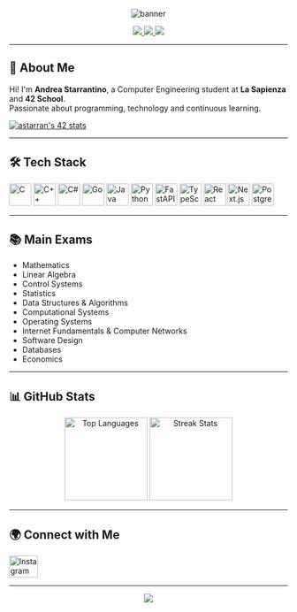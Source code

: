
<p align="center">
  <img src="https://capsule-render.vercel.app/api?type=waving&color=0:7F7FD5,50:86A8E7,100:91EAE4&height=180&section=header&text=Starry03&fontSize=48&fontColor=ffffff" alt="banner"/>
</p>

<p align="center">
  <a href="https://github.com/Starry03">
    <img src="https://img.shields.io/github/followers/Starry03?label=Follow&style=social" />
  </a>
  <a href="https://github.com/Starry03">
    <img src="https://img.shields.io/github/stars/Starry03?style=social" />
  </a>
  <a href="mailto:andrea.starrantino@gmail.com">
    <img src="https://img.shields.io/badge/Email-D14836?style=flat&logo=gmail&logoColor=white"/>
  </a>
</p>

---

## 👋 About Me

<p>
  Hi! I'm <b>Andrea Starrantino</b>, a Computer Engineering student at <b>La Sapienza</b> and <b>42 School</b>.<br>
  Passionate about programming, technology and continuous learning.
</p>

<p align="left">
  <a href="https://github.com/oakoudad/badge42">
    <img src="https://badge.mediaplus.ma/binary/astarran?1337Badge=off&UM6P=off" alt="astarran's 42 stats" />
  </a>
</p>

---

## 🛠️ Tech Stack

<p align="left">
  <img src="https://cdn.jsdelivr.net/gh/devicons/devicon/icons/c/c-original.svg" height="40" alt="C"/>
  <img src="https://cdn.jsdelivr.net/gh/devicons/devicon/icons/cplusplus/cplusplus-original.svg" height="40" alt="C++"/>
  <img src="https://cdn.jsdelivr.net/gh/devicons/devicon/icons/csharp/csharp-original.svg" height="40" alt="C#"/>
  <img src="https://cdn.jsdelivr.net/gh/devicons/devicon/icons/go/go-original.svg" height="40" alt="Go"/>
  <img src="https://cdn.jsdelivr.net/gh/devicons/devicon/icons/java/java-original.svg" height="40" alt="Java"/>
  <img src="https://cdn.jsdelivr.net/gh/devicons/devicon/icons/python/python-original.svg" height="40" alt="Python"/>
  <img src="https://cdn.jsdelivr.net/gh/devicons/devicon/icons/fastapi/fastapi-original.svg" height="40" alt="FastAPI"/>
  <img src="https://cdn.jsdelivr.net/gh/devicons/devicon/icons/typescript/typescript-original.svg" height="40" alt="TypeScript"/>
  <img src="https://cdn.jsdelivr.net/gh/devicons/devicon/icons/react/react-original.svg" height="40" alt="React"/>
  <img src="https://cdn.jsdelivr.net/gh/devicons/devicon/icons/nextjs/nextjs-original.svg" height="40" alt="Next.js"/>
  <img src="https://cdn.jsdelivr.net/gh/devicons/devicon/icons/postgresql/postgresql-original.svg" height="40" alt="PostgreSQL"/>
</p>

---

## 📚 Main Exams

<ul>
  <li>Mathematics</li>
  <li>Linear Algebra</li>
  <li>Control Systems</li>
  <li>Statistics</li>
  <li>Data Structures & Algorithms</li>
  <li>Computational Systems</li>
  <li>Operating Systems</li>
  <li>Internet Fundamentals & Computer Networks</li>
  <li>Software Design</li>
  <li>Databases</li>
  <li>Economics</li>
</ul>

---

## 📊 GitHub Stats

<p align="center">
  <img src="https://github-readme-stats.vercel.app/api/top-langs?username=Starry03&locale=en&hide_title=false&layout=compact&card_width=320&langs_count=5&theme=dracula&hide_border=false&order=2" height="150" alt="Top Languages"/>
  <img src="https://streak-stats.demolab.com?user=Starry03&locale=en&mode=daily&theme=dracula&hide_border=false&border_radius=5&order=3" height="150" alt="Streak Stats"/>
</p>

---

## 🌍 Connect with Me

<p align="left">
  <a href="https://www.instagram.com/andrea.starrantino/" target="_blank">
    <img src="https://raw.githubusercontent.com/maurodesouza/profile-readme-generator/master/src/assets/icons/social/instagram/default.svg" width="52" height="40" alt="Instagram"/>
  </a>
</p>

---

<p align="center">
  <img src="https://capsule-render.vercel.app/api?type=waving&color=0:7F7FD5,50:86A8E7,100:91EAE4&height=120&section=footer"/>
</p>
